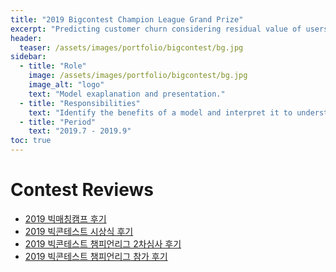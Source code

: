 ```yaml
---
title: "2019 Bigcontest Champion League Grand Prize"
excerpt: "Predicting customer churn considering residual value of users through the activity of online game Lineage users."
header:
  teaser: /assets/images/portfolio/bigcontest/bg.jpg
sidebar:
  - title: "Role"
    image: /assets/images/portfolio/bigcontest/bg.jpg
    image_alt: "logo"
    text: "Model exaplanation and presentation."
  - title: "Responsibilities"
    text: "Identify the benefits of a model and interpret it to understand its prediction."
  - title: "Period"
    text: "2019.7 - 2019.9"
toc: true
---
```


# Contest Reviews
- [2019 빅매칭캠프 후기](https://datanetworkanalysis.github.io/2019/12/12/bigmaching2019)
- [2019 빅콘테스트 시상식 후기](https://datanetworkanalysis.github.io/2019/12/03/bigcontest2019_3)
- [2019 빅콘테스트 챔피언리그 2차심사 후기](https://datanetworkanalysis.github.io/2019/11/03/bigcontest2019_2)
- [2019 빅콘테스트 챔피언리그 참가 후기](https://datanetworkanalysis.github.io/2019/09/12/bigcontest2019)